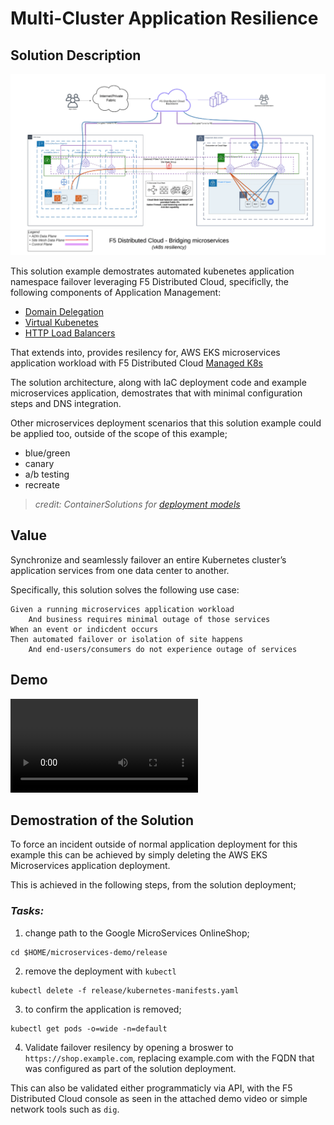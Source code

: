 # Multi-Cluster Application Resilience

## Solution Description
<img src="images/vk8s-use-case.png" width="768">

This solution example demostrates automated kubenetes application namespace failover leveraging F5 Distributed Cloud, specificlly, the following components of Application Management:

* [Domain Delegation](https://docs.cloud.f5.com/docs/how-to/app-networking/domain-delegation)
* [Virtual Kubenetes](https://docs.cloud.f5.com/docs/how-to/app-management/vk8s-deployment)
* [HTTP Load Balancers](https://docs.cloud.f5.com/docs/how-to/app-networking/http-load-balancer)

That extends into, provides resilency for, AWS EKS microservices application workload with F5 Distributed Cloud [Managed K8s](https://docs.cloud.f5.com/docs/how-to/app-management/create-deploy-managed-k8s)

The solution architecture, along with IaC deployment code and example microservices application, demostrates that with minimal configuration steps and DNS integration.  

Other microservices deployment scenarios that this solution example could be applied too, outside of the scope of this example;

* blue/green
* canary
* a/b testing
* recreate

> *_credit_: ContainerSolutions for [deployment models](https://github.com/ContainerSolutions/k8s-deployment-strategies)*


## Value

Synchronize and seamlessly failover an entire Kubernetes cluster’s application services from one data center to another.

Specifically, this solution solves the following use case:

```gherkin
Given a running microservices application workload 
    And business requires minimal outage of those services
When an event or indicdent occurs
Then automated failover or isolation of site happens
    And end-users/consumers do not experience outage of services
```

## Demo
![Demo Video](images/k8s-usecase-vid04.mkv)

## Demostration of the Solution

To force an incident outside of normal application deployment for this example this can be achieved by simply deleting the AWS EKS Microservices application deployment.

This is achieved in the following steps, from the solution deployment;

### *_Tasks:_*

1. change path to the Google MicroServices OnlineShop;

```shell
cd $HOME/microservices-demo/release
```

2. remove the deployment with `kubectl`

```shell
kubectl delete -f release/kubernetes-manifests.yaml
```

3. to confirm the application is removed;

```shell
kubectl get pods -o=wide -n=default
```

4. Validate failover resilency by opening a broswer to `https://shop.example.com`, replacing example.com with the FQDN that was configured as part of the solution deployment.

This can also be validated either programmaticly via API, with the F5 Distributed Cloud console as seen in the attached demo video or simple network tools such as `dig`.

